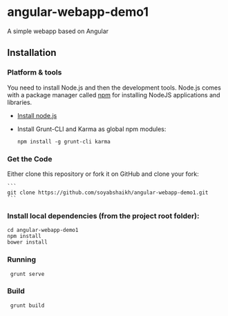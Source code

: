 # angular-webapp-demo1
A simple webapp based on Angular


## Installation

### Platform & tools

You need to install Node.js and then the development tools. Node.js comes with a package manager called [npm](http://npmjs.org) for installing NodeJS applications and libraries.
* [Install node.js](http://nodejs.org/download/)
* Install Grunt-CLI and Karma as global npm modules:

    ```
    npm install -g grunt-cli karma
    ```

### Get the Code

Either clone this repository or fork it on GitHub and clone your fork:

    ```
    git clone https://github.com/soyabshaikh/angular-webapp-demo1.git
    ```


### Install local dependencies (from the project root folder):

    cd angular-webapp-demo1
    npm install
    bower install
    

### Running

     grunt serve
    

### Build

     grunt build
    
